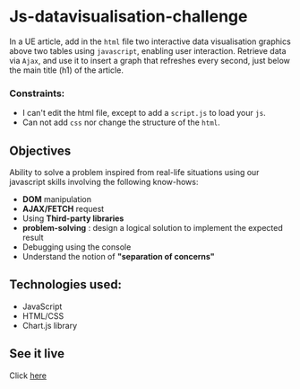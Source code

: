 # Js-datavisualisation-challenge
In a UE article, add in the `html` file two interactive data visualisation graphics above two tables using `javascript`, enabling user interaction.
Retrieve data via `Ajax`, and use it to insert a graph that refreshes every second, just below the main title (h1) of the article.

### Constraints:
- I can't edit the html file, except to add a `script.js` to load your `js`.
- Can not add `css` nor change the structure of the `html`.

## Objectives
Ability to solve a problem inspired from real-life situations using our javascript skills involving the following know-hows:
- **DOM** manipulation
- **AJAX/FETCH** request
- Using **Third-party libraries**
- **problem-solving** : design a logical solution to implement the expected result
- Debugging using the console
- Understand the notion of **"separation of concerns"**

## Technologies used:
- JavaScript
- HTML/CSS
- Chart.js library

## See it live
Click [here]()
 

  
